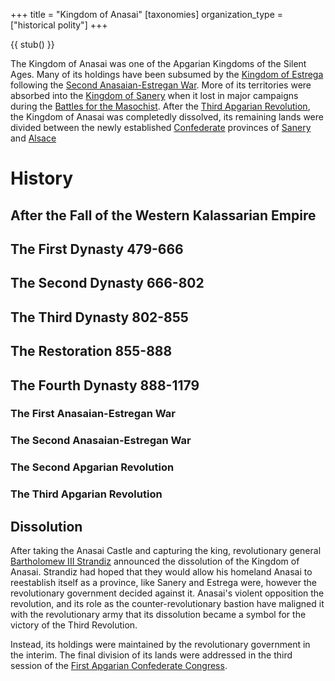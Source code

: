 +++
title = "Kingdom of Anasai"
[taxonomies]
organization_type = ["historical polity"]
+++

{{ stub() }}

The Kingdom of Anasai was one of the Apgarian Kingdoms of the Silent Ages. Many of its holdings have been subsumed by the [Kingdom of Estrega](@/organizations/kingdom-of-estrega.md) following the [Second Anasaian-Estregan War](@/events/second-anasaian-estregan-war.md). More of its territories were absorbed into the [Kingdom of Sanery](@/organizations/kingdom-of-sanery.md) when it lost in major campaigns during the [Battles for the Masochist](@/events/battles-for-the-masochist.md). After the [Third Apgarian Revolution](@/events/third-apgarian-revolution.md), the Kingdom of Anasai was completedly dissolved, its remaining lands were divided between the newly established [Confederate](@/organizations/apgarian-confederacy.md) provinces of [Sanery](@/locations/sanery.md) and [Alsace](@/locations/alsace.md)

# History
## After the Fall of the Western Kalassarian Empire
## The First Dynasty 479-666
## The Second Dynasty 666-802
## The Third Dynasty 802-855
## The Restoration 855-888
## The Fourth Dynasty 888-1179
### The First Anasaian-Estregan War
### The Second Anasaian-Estregan War
### The Second Apgarian Revolution
### The Third Apgarian Revolution

## Dissolution
After taking the Anasai Castle and capturing the king, revolutionary general [Bartholomew III Strandiz](@/characters/bartholomew-iii-strandiz.md) announced the dissolution of the Kingdom of Anasai. Strandiz had hoped that they would allow his homeland Anasai to reestablish itself as a province, like Sanery and Estrega were, however the revolutionary government decided against it. Anasai's violent opposition the revolution, and its role as the counter-revolutionary bastion have maligned it with the revolutionary army that its dissolution became a symbol for the victory of the Third Revolution.

Instead, its holdings were maintained by the revolutionary government in the interim. The final division of its lands were addressed in the third session of the [First Apgarian Confederate Congress](@/organizations/apgarian-congress.md).